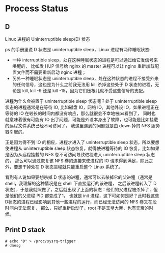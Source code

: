 # Process Status

## D

Linux 进程的 Uninterruptible sleep(D) 状态

ps 的手册里说 D 状态是 uninterruptible sleep，Linux 进程有两种睡眠状态:

* 一种 interruptible sleep，处在这种睡眠状态的进程是可以通过给它发信号来唤醒的，
  比如发 HUP 信号给 nginx 的 master 进程可以让 nginx 重新加载配置文件而不需要重新启动 nginx 进程；
* 另外一种睡眠状态是 uninterruptible sleep，处在这种状态的进程不接受外来的任何信号，这也是为什么之前我无法用
  kill 杀掉这些处于 D 状态的进程，无论是 kill, kill -9 还是 kill -15，因为它们压根儿就不受这些信号的支配。

进程为什么会被置于 uninterruptible sleep 状态呢？处于 uninterruptible sleep 状态的进程通常是在等待 IO,
比如磁盘 IO，网络 IO，其他外设 IO，如果进程正在等待的 IO 在较长的时间内都没有响应，那么就很会不幸地被ps看到了，
同时也就意味着很有可能有 IO 出了问题，可能是外设本身出了故障，也可能是比如挂载的远程文件系统已经不可访问了，
我这里遇到的问题就是由 down 掉的 NFS 服务器引起的。

正是因为得不到 IO 的相应，进程才进入了 uninterruptible sleep 状态，所以要想使进程从 uninterruptible sleep
状态恢复，就得使进程等待的 IO 恢复，比如如果是因为从远程挂载的 NFS 卷不可访问导致进程进入 uninterruptible sleep 状态的，
那么可以通过恢复该 NFS 卷的连接来使进程的 IO 请求得到满足，除此之外，要想干掉处在 D 状态进程就只能重启整个 Linux 系统了。

看到有人说如果要想杀掉 D 状态的进程，通常可以去杀掉它的父进程（通常是 shell，我理解的这种情况是在 shell 下直接运行的该进程，
之后该进程转入了 D 状态），于是我就照做了，之后就出现了上面的状态：他们的父进程被杀掉了，但是他们的父进程 PID 都变成了1，
也就是 init 进程，这下可如何是好？此时我这些D状态的进程已经影响到其他一些进程的运行，而已经无法访问的 NFS 卷又在段时间内无法恢复，
那么，只好重新启动了，root 不是玉皇大帝，也有无奈的时候。

## Print D stack

```
# echo "D" > /proc/sysrq-trigger
# dmesg
```